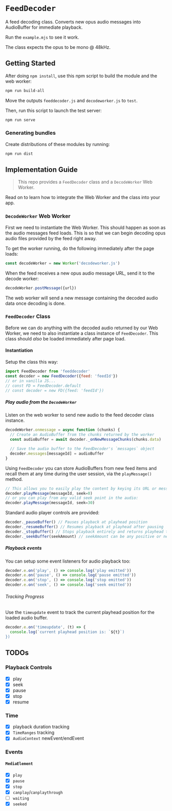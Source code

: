 # `FeedDecoder`

A feed decoding class. Converts new opus audio messages into AudioBuffer for immediate playback.

Run the `example.mjs` to see it work.

The class expects the opus to be mono @ 48kHz.

## Getting Started

After doing `npm install`, use this npm script to build the module and the web worker:

```sh
npm run build-all
```

Move the outputs `feeddecoder.js` and `decodeworker.js` to `test`.

Then, run this script to launch the test server:

```sh
npm run serve
```

### Generating bundles
Create distributions of these modules by running:

```sh
npm run dist
```

## Implementation Guide
> This repo provides a `FeedDecoder` class and a `DecodeWorker` Web Worker.

Read on to learn how to integrate the Web Worker and the class into your app.

### `DecodeWorker` Web Worker
First we need to instantiate the Web Worker. This should happen as soon as the
audio messages feed loads. This is so that we can begin decoding opus audio files
provided by the feed right away.

To get the worker running, do the following immediately after the page loads:

```js
const decodeWorker = new Worker('decodeworker.js')
```

When the feed receives a new opus audio message URL, send it to the decode worker:

```js
decodeWorker.postMessage({url})
```

The web worker will send a new message containing the decoded audio data once
decoding is done.

### `FeedDecoder` Class
Before we can do anything with the decoded audio returned by our Web Worker, we
need to also instantiate a class instance of `FeedDecoder`. This class should
*also* be loaded immediately after page load.

#### Instantiation
Setup the class this way:

```js
import FeedDecoder from 'feeddecoder'
const decoder = new FeedDecoder({feed: 'feedId'})
// or in vanilla JS...
// const FD = FeedDecoder.default
// const decoder = new FD({feed: 'feedId'})
```

##### Play audio from the `DecodeWorker`
Listen on the web worker to send new audio to the feed decoder class instance.

```js
decodeWorker.onmessage = async function (chunks) {
  // Create an AudioBuffer from the chunks returned by the worker
  const audioBuffer = await decoder._onNewMessageChunks(chunks.data)

  // Save the audio buffer to the FeedDecoder's `messages` object
  decoder.messages[messageId] = audioBuffer
}
```

Using `FeedDecoder` you can store AudioBuffers from new feed items and recall
them at any time during the user session, via the `playMessage()` method.

```js
// This allows you to easily play the content by keying its URL or message ID
decoder.playMessage(messageId, seek=0)
// or you can play from any valid seek point in the audio:
decoder.playMessage(messageId, seek=30)
```

Standard audio player controls are provided:

```js
decoder._pauseBuffer() // Pauses playback at playhead position
decoder._resumeBuffer() // Resumes playback at playhead after pausing
decoder._stopBuffer() // Stops playback entirely and returns playhead to 0
decoder._seekBuffer(seekAmount) // seekAmount can be any positive or negative float
```

##### Playback events
You can setup some event listeners for audio playback too:

```js
decoder.e.on('play', () => console.log('play emitted'))
decoder.e.on('pause', () => console.log('pause emitted'))
decoder.e.on('stop', () => console.log('stop emitted'))
decoder.e.on('seek', () => console.log('seek emitted'))
```

###### Tracking Progress
Use the `timeupdate` event to track the current playhead position for the loaded
audio buffer.

```js
decoder.e.on('timeupdate', (t) => {
  console.log(`current playhead position is: `${t}`)
})
```

## TODOs

### Playback Controls
- [x] play
- [x] seek
- [x] pause
- [x] stop
- [x] resume

### Time
- [x] playback duration tracking
- [x] `TimeRanges` tracking
- [x] `AudioContext` newEvent/endEvent

### Events
#### `MediaElement`
- [x] `play`
- [x] `pause`
- [x] `stop`
- [x] `canplay`/`canplaythrough`
- [ ] `waiting`
- [x] `seeked`
